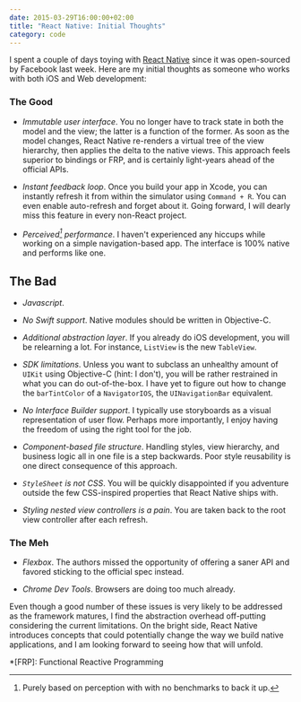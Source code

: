 ```yaml
---
date: 2015-03-29T16:00:00+02:00
title: "React Native: Initial Thoughts"
category: code
---
```


I spent a couple of days toying with [React Native] since it was open-sourced by Facebook last week. Here are my initial thoughts as someone who works with both iOS and Web development:

### The Good

- *Immutable user interface*. You no longer have to track state in both the model and the view; the latter is a function of the former. As soon as the model changes, React Native re-renders a virtual tree of the view hierarchy, then applies the delta to the native views. This approach feels superior to bindings or FRP, and is certainly light-years ahead of the official APIs.

- *Instant feedback loop*. Once you build your app in Xcode, you can instantly refresh it from within the simulator using `Command + R`. You can even enable auto-refresh and forget about it. Going forward, I will dearly miss this feature in every non-React project.

- *Perceived[^1] performance*. I haven't experienced any hiccups while working on a simple navigation-based app. The interface is 100% native and performs like one.

## The Bad

- *Javascript*.

- *No Swift support*. Native modules should be written in Objective-C.

- *Additional abstraction layer*. If you already do iOS development, you will be relearning a lot. For instance, `ListView` is the new `TableView`.

- *SDK limitations*. Unless you want to subclass an unhealthy amount of `UIKit` using Objective-C (hint: I don't), you will be rather restrained in what you can do out-of-the-box. I have yet to figure out how to change the `barTintColor` of a `NavigatorIOS`, the `UINavigationBar` equivalent.

- *No Interface Builder support*. I typically use storyboards as a visual representation of user flow. Perhaps more importantly, I enjoy having the freedom of using the right tool for the job.

- *Component-based file structure*. Handling styles, view hierarchy, and business logic all in one file is a step backwards. Poor style reusability is one direct consequence of this approach.

- *`StyleSheet` is not CSS*. You will be quickly disappointed if you adventure outside the few CSS-inspired properties that React Native ships with.

- *Styling nested view controllers is a pain*. You are taken back to the root view controller after each refresh.

### The Meh

- *Flexbox*. The authors missed the opportunity of offering a saner API and favored sticking to the official spec instead.

- *Chrome Dev Tools*. Browsers are doing too much already.

Even though a good number of these issues is very likely to be addressed as the framework matures, I find the abstraction overhead off-putting considering the current limitations. On the bright side, React Native introduces concepts that could potentially change the way we build native applications, and I am looking forward to seeing how that will unfold.

[^1]: Purely based on perception with with no benchmarks to back it up.

[React Native]: http://reactnative.com
*[FRP]: Functional Reactive Programming
